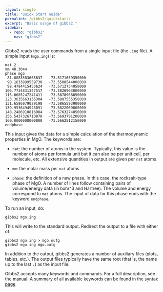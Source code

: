 ```yaml
---
layout: single
title: "Quick Start Guide"
permalink: /gibbs2/quickstart/
excerpt: "Basic usage of gibbs2."
sidebar:
  - repo: "gibbs2"
    nav: "gibbs2" 
---
```


Gibbs2 reads the user commands from a single input file (the `.ing`
file). A simple input (`mgo.ing`) is:
~~~
nat 2
mm 40.3044
phase mgo
 81.8883583665837   -73.5171659350000
 90.1833999559730   -73.5508544000000
 98.4784415453624   -73.5712754950000
106.7734831347517   -73.5826963000000
115.0685247241411   -73.5878968050000
123.3635663135304   -73.5887555350000
131.6586079029198   -73.5865593900000
139.9536494923091   -73.5822069800000
148.2486910816984   -73.5763274850000
156.5437326710878   -73.5693791200000
160.0000000000000   -73.5662512150000
endphase
~~~
This input gives the data for a simple calculation of the
thermodynamic properties in MgO. The keywords are:

* `nat`: the number of atoms in the system. Typically, this value is
  the number of atoms per formula unit but it can also be per unit
  cell, per molecule, etc. All extensive quantities in output are
  given per `nat` atoms.

* `mm`: the molar mass per `nat` atoms.

* `phase`: the definition of a new phase. In this case, the
  rocksalt-type phase of MgO. A number of lines follow containing
  pairs of volume/energy data (in bohr^3 and Hartree). The volume and
  energy correspond to `nat` atoms. The input of data for this phase
  ends with the keyword `endphase`.

To run an input, do:
~~~
gibbs2 mgo.ing
~~~
This will write to the standard output. Redirect the output to a file
with either of:
~~~
gibbs2 mgo.ing > mgo.outg
gibbs2 mgo.ing mgo.outg
~~~
In addition to the output, gibbs2 generates a number of auxiliary
files (plots, tables, etc.). The output files typically have the same
root (that is, the name up to the last `.`) as the input file.

Gibbs2 accepts many keywords and commands. For a full description, see
the [manual](/gibbs2/manual/). A summary of all available keywords can
be found in the [syntax page](/gibbs2/syntax/).

